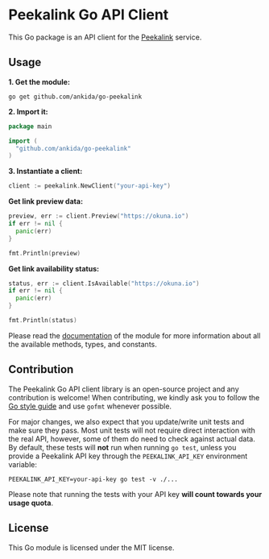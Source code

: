 # Peekalink Go API Client

This Go package is an API client for the [Peekalink][peekalink-url] service.

## Usage

**1. Get the module:**

```
go get github.com/ankida/go-peekalink
```

**2. Import it:**

```go
package main

import (
  "github.com/ankida/go-peekalink"
)
```

**3. Instantiate a client:**

```go
client := peekalink.NewClient("your-api-key")
```

**Get link preview data:**

```go
preview, err := client.Preview("https://okuna.io")
if err != nil {
  panic(err)
}

fmt.Println(preview)
```

**Get link availability status:**

```go
status, err := client.IsAvailable("https://okuna.io")
if err != nil {
  panic(err)
}

fmt.Println(status)
```

Please read the [documentation][docs-url] of the module for more information
about all the available methods, types, and constants.

## Contribution

The Peekalink Go API client library is an open-source project and any
contribution is welcome! When contributing, we kindly ask you to follow the
[Go style guide][style-guide] and use `gofmt` whenever possible.

For major changes, we also expect that you update/write unit tests and make sure
they pass. Most unit tests will not require direct interaction with the real
API, however, some of them do need to check against actual data. By default,
these tests will **not** run when running `go test`, unless you provide a
Peekalink API key through the `PEEKALINK_API_KEY` environment variable:

```
PEEKALINK_API_KEY=your-api-key go test -v ./...
```

Please note that running the tests with your API key **will count towards your
usage quota**.

## License

This Go module is licensed under the MIT license.

[peekalink-url]: https://peekalink.io
[docs-url]: https://pkg.go.dev/github.com/ankida/go-peekalink
[style-guide]: https://golang.org/doc/effective_go

